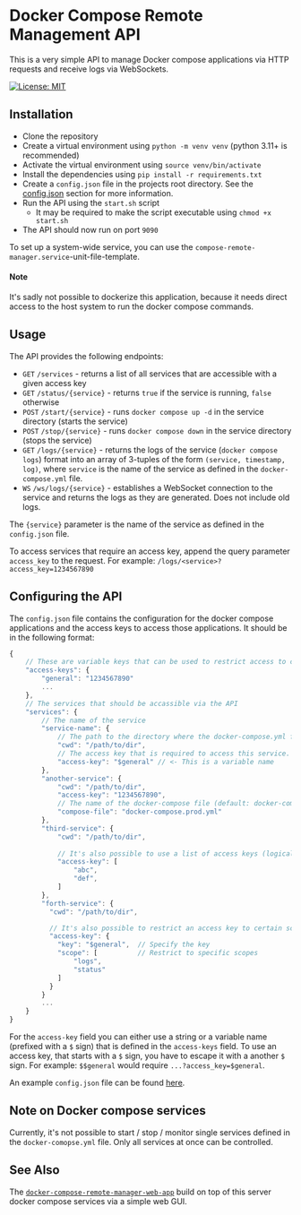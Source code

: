 # Docker Compose Remote Management API

This is a very simple API to manage Docker compose applications via HTTP requests and receive logs via WebSockets.

[![License: MIT](https://img.shields.io/badge/License-MIT-yellow.svg)](https://opensource.org/licenses/MIT)

## Installation

- Clone the repository
- Create a virtual environment using `python -m venv venv` (python 3.11+ is recommended)
- Activate the virtual environment using `source venv/bin/activate`
- Install the dependencies using `pip install -r requirements.txt`
- Create a `config.json` file in the projects root directory. See the [config.json](#configuring-the-api) section for more information.
- Run the API using the `start.sh` script
  - It may be required to make the script executable using `chmod +x start.sh`
- The API should now run on port `9090`

To set up a system-wide service, you can use the `compose-remote-manager.service`-unit-file-template.

#### Note 
It's sadly not possible to dockerize this application, because it needs direct access to the host system to run the docker compose commands.

## Usage
The API provides the following endpoints:

- `GET` `/services` - returns a list of all services that are accessible with a given access key
- `GET` `/status/{service}` -
returns `true` if the service is running, `false` otherwise 
- `POST` `/start/{service}` - runs `docker compose up -d` in the service directory (starts the service)
- `POST` `/stop/{service}` - runs `docker compose down` in the service directory (stops the service)
- `GET` `/logs/{service}` - returns the logs of the service (`docker compose logs`) format into an array of 3-tuples of the form `(service, timestamp, log)`, where `service` is the name of the service as defined in the `docker-compose.yml`
 file.
- `WS` `/ws/logs/{service}` - establishes a WebSocket connection to the service and returns the logs as they are generated. Does not include old logs.

The `{service}` parameter is the name of the service as defined in the `config.json` file.


To access services that require an access key, append the query parameter `access_key` to the request. For example: 
`/logs/<service>?access_key=1234567890`

## Configuring the API

The `config.json` file contains the configuration for the docker compose applications and the access keys to access
those applications.
It should be in the following format:

```js
{
    // These are variable keys that can be used to restrict access to certain services
    "access-keys": {
        "general": "1234567890"
        ...
    },
    // The services that should be accassible via the API
    "services": {
        // The name of the service
        "service-name": {
            // The path to the directory where the docker-compose.yml file is located
            "cwd": "/path/to/dir",
            // The access key that is required to access this service. If not specified, no access key is required
            "access-key": "$general" // <- This is a variable name
        },
        "another-service": {
            "cwd": "/path/to/dir",
            "access-key": "1234567890",
            // The name of the docker-compose file (default: docker-compose.yml)
            "compose-file": "docker-compose.prod.yml"
        },
        "third-service": {
            "cwd": "/path/to/dir",
              
            // It's also possible to use a list of access keys (logical OR)
            "access-key": [
                "abc",
                "def",
            ]
        },
        "forth-service": {
          "cwd": "/path/to/dir",

          // It's also possible to restrict an access key to certain scopes
          "access-key": {
            "key": "$general",  // Specify the key
            "scope": [          // Restrict to specific scopes
                "logs",
                "status"
            ] 
          }
        }
        ...
    }
}
```

For the `access-key` field you can either use a string or a variable name (prefixed with a `$` sign) that is defined in
the `access-keys` field. To use an access key, that starts with a `$` sign, you have to escape it with a another `$`
sign. For example: `$$general` would require `...?access_key=$general`.

An example `config.json` file can be found [here](./config.example.json).

## Note on Docker compose services
Currently, it's not possible to start / stop / monitor single services defined in the `docker-comopse.yml` file. Only all services at once can be controlled.

## See Also
The [`docker-compose-remote-manager-web-app`](https://github.com/MatthiasHarzer/docker-compose-remote-manager-web-app) build on top of this server docker compose services via a simple web GUI.
